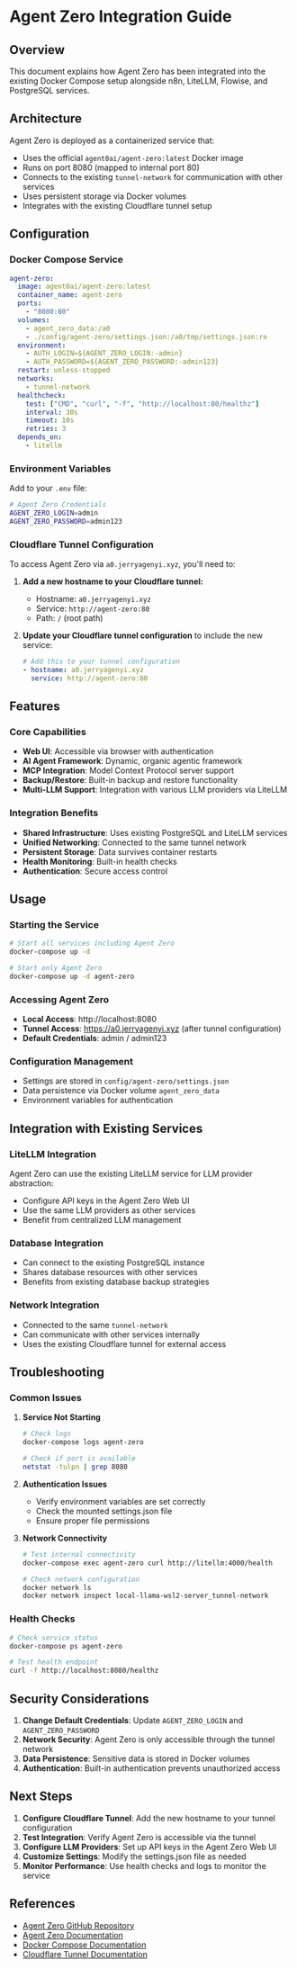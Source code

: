 # Agent Zero Integration Guide

## Overview

This document explains how Agent Zero has been integrated into the existing Docker Compose setup alongside n8n, LiteLLM, Flowise, and PostgreSQL services.

## Architecture

Agent Zero is deployed as a containerized service that:
- Uses the official `agent0ai/agent-zero:latest` Docker image
- Runs on port 8080 (mapped to internal port 80)
- Connects to the existing `tunnel-network` for communication with other services
- Uses persistent storage via Docker volumes
- Integrates with the existing Cloudflare tunnel setup

## Configuration

### Docker Compose Service

```yaml
agent-zero:
  image: agent0ai/agent-zero:latest
  container_name: agent-zero
  ports:
    - "8080:80"
  volumes:
    - agent_zero_data:/a0
    - ./config/agent-zero/settings.json:/a0/tmp/settings.json:ro
  environment:
    - AUTH_LOGIN=${AGENT_ZERO_LOGIN:-admin}
    - AUTH_PASSWORD=${AGENT_ZERO_PASSWORD:-admin123}
  restart: unless-stopped
  networks:
    - tunnel-network
  healthcheck:
    test: ["CMD", "curl", "-f", "http://localhost:80/healthz"]
    interval: 30s
    timeout: 10s
    retries: 3
  depends_on:
    - litellm
```

### Environment Variables

Add to your `.env` file:
```bash
# Agent Zero Credentials
AGENT_ZERO_LOGIN=admin
AGENT_ZERO_PASSWORD=admin123
```

### Cloudflare Tunnel Configuration

To access Agent Zero via `a0.jerryagenyi.xyz`, you'll need to:

1. **Add a new hostname to your Cloudflare tunnel:**
   - Hostname: `a0.jerryagenyi.xyz`
   - Service: `http://agent-zero:80`
   - Path: `/` (root path)

2. **Update your Cloudflare tunnel configuration** to include the new service:
   ```yaml
   # Add this to your tunnel configuration
   - hostname: a0.jerryagenyi.xyz
     service: http://agent-zero:80
   ```

## Features

### Core Capabilities
- **Web UI**: Accessible via browser with authentication
- **AI Agent Framework**: Dynamic, organic agentic framework
- **MCP Integration**: Model Context Protocol server support
- **Backup/Restore**: Built-in backup and restore functionality
- **Multi-LLM Support**: Integration with various LLM providers via LiteLLM

### Integration Benefits
- **Shared Infrastructure**: Uses existing PostgreSQL and LiteLLM services
- **Unified Networking**: Connected to the same tunnel network
- **Persistent Storage**: Data survives container restarts
- **Health Monitoring**: Built-in health checks
- **Authentication**: Secure access control

## Usage

### Starting the Service
```bash
# Start all services including Agent Zero
docker-compose up -d

# Start only Agent Zero
docker-compose up -d agent-zero
```

### Accessing Agent Zero
- **Local Access**: http://localhost:8080
- **Tunnel Access**: https://a0.jerryagenyi.xyz (after tunnel configuration)
- **Default Credentials**: admin / admin123

### Configuration Management
- Settings are stored in `config/agent-zero/settings.json`
- Data persistence via Docker volume `agent_zero_data`
- Environment variables for authentication

## Integration with Existing Services

### LiteLLM Integration
Agent Zero can use the existing LiteLLM service for LLM provider abstraction:
- Configure API keys in the Agent Zero Web UI
- Use the same LLM providers as other services
- Benefit from centralized LLM management

### Database Integration
- Can connect to the existing PostgreSQL instance
- Shares database resources with other services
- Benefits from existing database backup strategies

### Network Integration
- Connected to the same `tunnel-network`
- Can communicate with other services internally
- Uses the existing Cloudflare tunnel for external access

## Troubleshooting

### Common Issues

1. **Service Not Starting**
   ```bash
   # Check logs
   docker-compose logs agent-zero
   
   # Check if port is available
   netstat -tulpn | grep 8080
   ```

2. **Authentication Issues**
   - Verify environment variables are set correctly
   - Check the mounted settings.json file
   - Ensure proper file permissions

3. **Network Connectivity**
   ```bash
   # Test internal connectivity
   docker-compose exec agent-zero curl http://litellm:4000/health
   
   # Check network configuration
   docker network ls
   docker network inspect local-llama-wsl2-server_tunnel-network
   ```

### Health Checks
```bash
# Check service status
docker-compose ps agent-zero

# Test health endpoint
curl -f http://localhost:8080/healthz
```

## Security Considerations

1. **Change Default Credentials**: Update `AGENT_ZERO_LOGIN` and `AGENT_ZERO_PASSWORD`
2. **Network Security**: Agent Zero is only accessible through the tunnel network
3. **Data Persistence**: Sensitive data is stored in Docker volumes
4. **Authentication**: Built-in authentication prevents unauthorized access

## Next Steps

1. **Configure Cloudflare Tunnel**: Add the new hostname to your tunnel configuration
2. **Test Integration**: Verify Agent Zero is accessible via the tunnel
3. **Configure LLM Providers**: Set up API keys in the Agent Zero Web UI
4. **Customize Settings**: Modify the settings.json file as needed
5. **Monitor Performance**: Use health checks and logs to monitor the service

## References

- [Agent Zero GitHub Repository](https://github.com/agent0ai/agent-zero)
- [Agent Zero Documentation](https://github.com/agent0ai/agent-zero/tree/main/docs)
- [Docker Compose Documentation](https://docs.docker.com/compose/)
- [Cloudflare Tunnel Documentation](https://developers.cloudflare.com/cloudflare-one/connections/connect-networks/)
